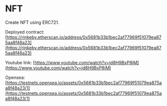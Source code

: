 # NFT
Create NFT using ERC721.

Deployed contract: [https://rinkeby.etherscan.io/address/0x5681b33b1bec2af77969f51079ea875aa8f48a23](https://rinkeby.etherscan.io/address/0x5681b33b1bec2af77969f51079ea875aa8f48a23)

Youtube link:  [https://www.youtube.com/watch?v=jd8H9BxP8jM](https://www.youtube.com/watch?v=jd8H9BxP8jM)

Opensea: [https://testnets.opensea.io/assets/0x5681b33b1bec2af77969f51079ea875aa8f48a23/1](https://testnets.opensea.io/assets/0x5681b33b1bec2af77969f51079ea875aa8f48a23/1)